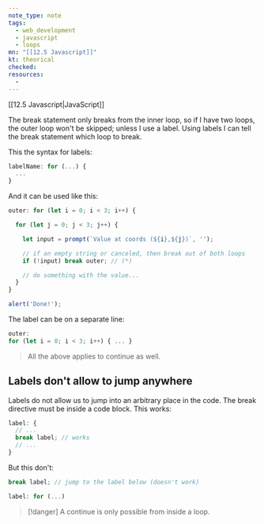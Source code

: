 ```yaml
---
note_type: note
tags:
  - web_development
  - javascript
  - loops
mn: "[[12.5 Javascript]]"
kt: theorical
checked: 
resources:
  -
---
```

[[12.5 Javascript|JavaScript]]

The break statement only breaks from the inner loop, so if I have two loops, the outer loop won't be skipped; unless I use a label. Using labels I can tell the break statement which loop to break.

This the syntax for labels:

```javascript
labelName: for (...) {
  ...
}
```

And it can be used like this:

```javascript
outer: for (let i = 0; i < 3; i++) {

  for (let j = 0; j < 3; j++) {

    let input = prompt(`Value at coords (${i},${j})`, '');

    // if an empty string or canceled, then break out of both loops
    if (!input) break outer; // (*)

    // do something with the value...
  }
}

alert('Done!');
```

The label can be on a separate line:

```javascript
outer:
for (let i = 0; i < 3; i++) { ... }
```

>All the above applies to continue as well.

## Labels don't allow to jump anywhere
Labels do not allow us to jump into an arbitrary place in the code. The break directive must be inside a code block. This works:

```javascript
label: {
  // ...
  break label; // works
  // ...
}
```

But this don't:

```javascript
break label; // jump to the label below (doesn't work)

label: for (...)
```

>[!danger]
>A continue is only possible from inside a loop.


